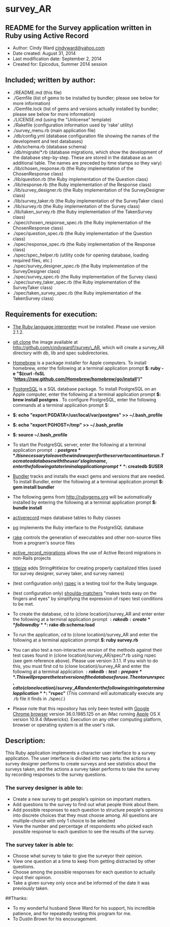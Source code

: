 survey\_AR
====================

## README for the Survey application written in Ruby using Active Record

* Author: Cindy Ward <cindyward@yahoo.com>
* Date created: August 31, 2014
* Last modification date: September 2, 2014
* Created for:  Epicodus, Summer 2014 session

## Included; written by author:
* ./README.md (this file)
* ./Gemfile (list of gems to be installed by bundler; please see below for more information)
* ./Gemfile.lock (list of gems and versions actually installed by bundler; please see below for more information)
* ./LICENSE.md (using the "Unlicense" template)
* ./Rakefile (configuration information used by 'rake' utility)
* ./survey_menu.rb (main application file)
* ./db/config.yml (database configuration file showing the names of the development and test databases)
* ./db/schema.rb (database schema)
* ./db/migrate/*.rb (database migrations, which show the development of the database step-by-step. These are stored in the database as an additional table. The names are preceded by time stamps so they vary)
* ./lib/chosen\_response.rb (the Ruby implementation of the ChosenResponse class)
* ./lib/question.rb (the Ruby implementation of the Question class)
* ./lib/response.rb (the Ruby implementation of the Response class)
* ./lib/survey\_designer.rb (the Ruby implementation of the SurveyDesigner class)
* ./lib/survey\_taker.rb (the Ruby implementation of the SurveyTaker class)
* ./lib/survey.rb (the Ruby implementation of the Survey class)
* ./lib/taken\_survey.rb (the Ruby implementation of the TakenSurvey class)
* ./spec/chosen\_response\_spec.rb (the Ruby implementation of the ChosenResponse class)
* ./spec/question\_spec.rb (the Ruby implementation of the Question class)
* ./spec/response\_spec.rb (the Ruby implementation of the Response class)
* ./spec/spec\_helper.rb (utility code for opening database, loading required files, etc.)
* ./spec/survey\_designer\_spec.rb (the Ruby implementation of the SurveyDesigner class)
* ./spec/survey\_spec.rb (the Ruby implementation of the Survey class)
* ./spec/survey\_taker\_spec.rb (the Ruby implementation of the SurveyTaker class)
* ./spec/taken\_survey\_spec.rb (the Ruby implementation of the TakenSurvey class)

## Requirements for execution:
* [The Ruby language interpreter](https://www.ruby-lang.org/en/downloads/) must be installed. Please use version 2.1.2.

* [git clone](http://github.com/) the image available at http://github.com/cindyward1/survey\_AR, which will create a survey\_AR directory with db, lib and spec subdirectories.

* [Homebrew](http://brew.sh/) is a package installer for Apple computers. To install homebrew, enter the following at a terminal application prompt **$: ruby -e "$(curl -fsSL 'https://raw.github.com/Homebrew/homebrew/go/install')"**

* [PostgreSQL](http://http://www.postgresql.org/) is a SQL database package. To install PostgreSQL on an Apple computer, enter the following at a terminal application prompt **$: brew install postgres** . To configure PostgreSQL, enter the following commands at a terminal application prompt $:
 * **$: echo "export PGDATA=/usr/local/var/postgres" >> ~/.bash\_profile**
 * **$: echo "export PGHOST=/tmp" >> ~/.bash\_profile**
 * **$: source ~/.bash\_profile**
* To start the PostgreSQL server, enter the following at a terminal application prompt **$: postgres** . It is necessary to leave the window open for the server to continue to run. To create a database with the user's login name, enter the following at a teriminal application prompt **$: createdb $USER**

* [Bundler](http://bundler.io) tracks and installs the exact gems and versions that are needed. To install Bundler, enter the following at a terminal application prompt **$: gem install bundler**
* The following gems from http://rubygems.org will be automatically installed by entering the following at a terminal application prompt **$: bundle install**
 * [activerecord](https://rubygems.org/gems/activerecord) maps database tables to Ruby classes
 * [pg](https://rubygems.org/gems/pg) implements the Ruby interface to the PostgreSQL database
 * [rake](https://rubygems.org/gems/rake) controls the generation of executables and other non-source files from a program's source files
 * [active\_record\_migrations](https://rubygems.org/gems/active\_record\_migrations) allows the use of Active Record migrations in non-Rails projects
 * [titleize](bygems.org/gems/titleize) adds String#titleize for creating properly capitalized titles (used for survey designer, survey taker, and survey names)
 * (test configuration only) [rspec](https://rubygems.org/gems/rspec) is a testing tool for the Ruby language.
 * (test configuration only) [shoulda-matchers](http://robots.thoughtbot.com/shoulda-matchers-2-6-0) "makes tests easy on the fingers and eyes" by simplifying the expression of rspec test conditions to be met.

* To create the database, cd to (clone location)/survey\_AR and enter enter the following at a terminal application prompt **$: rake db:create** followed by **$: rake db:schema:load**

* To run the application, cd to (clone location)/survey\_AR and enter the following at a terminal application prompt **$: ruby survey.rb**
* You can also test a non-interactive version of the methods against their test cases found in (clone location)/survey\_AR/spec/\*.rb using rspec (see gem reference above). Please use version 3.1.1. If you wish to do this, you must first cd to (clone location)/survey\_AR and enter the following at a terminal application **$: rake db:test:prepare** . This will prepare the test version of the database for use. Then to run rspec, cd to (clone location)/survey\_AR and enter the following string at a terminal application **$: "rspec"** (This command will automatically execute any .rb file it finds in ./spec/.)

* Please note that this repository has only been tested with [Google Chrome browser](http://www.google.com/intl/en/chrome/browser) version 36.0.1985.125 on an iMac running [Apple](http://www.apple.com) OS X version 10.9.4 (Mavericks). Execution on any other computing platform, browser or operating system is at the user's risk.

## Description:
This Ruby application implements a character user interface to a survey application. The user interface is divided into two parts: the actions a survey designer performs to create surveys and see statistics about the surveys taken, and the actions a survey taker performs to take the survey by recording responses to the survey questions.
### The survey designer is able to:
* Create a new survey to get people's opinion on important matters.
* Add questions to the survey to find out what people think about them.
* Add possible responses to each question to structure people's opinions into discrete choices that they must choose among. All questions are multiple-choice with only 1 choice to be selected
* View the number and percentage of respondents who picked each possible response to each question to see the results of the survey.
### The survey taker is able to:
* Choose what survey to take to give the surveyor their opinion.
* View one question at a time to keep from getting distracted by other questions.
* Choose among the possible responses for each question to actually input their opinion.
* Take a given survey only once and be informed of the date it was previously taken.

##Thanks:
* To my wonderful husband Steve Ward for his support, his incredible patience, and for repeatedly testing this program for me.
* To Dustin Brown for his encouragement.
